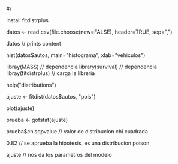 #r

install fitdistrplus


datos <- read.csv(file.choose(new=FALSE), header=TRUE, sep=",")

datos // prints content

hist(datos$autos, main="histograma", xlab="vehiculos")


libray(MASS) // dependencia
library(survival) // dependencia
libray(fitdistrplus) // carga la libreria


help("distributions")

ajuste <- fitdist(datos$autos, "pois")

plot(ajuste)

prueba <- gofstat(ajuste)

prueba$chisqpvalue // valor de distribucion chi cuadrada

0.82 // se aprueba la hipotesis, es una distribucion poison

ajuste // nos da los parametros del modelo